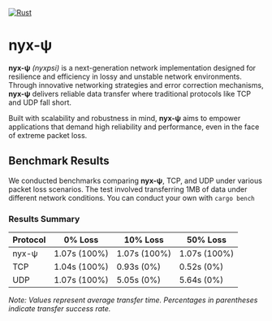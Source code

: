 [![Rust](https://github.com/nyxpsi/nyxpsi/actions/workflows/rust.yml/badge.svg)](https://github.com/nyxpsi/nyxpsi/actions/workflows/rust.yml)
# nyx-ψ

**nyx-ψ** _(nyxpsi)_ is a next-generation network implementation designed for resilience and efficiency in lossy and unstable network environments. Through innovative networking strategies and error correction mechanisms, **nyx-ψ** delivers reliable data transfer where traditional protocols like TCP and UDP fall short.

Built with scalability and robustness in mind, **nyx-ψ** aims to empower applications that demand high reliability and performance, even in the face of extreme packet loss.

## Benchmark Results

We conducted benchmarks comparing **nyx-ψ**, TCP, and UDP under various packet loss scenarios. The test involved transferring 1MB of data under different network conditions. You can conduct your own with `cargo bench`

### Results Summary

| Protocol | 0% Loss | 10% Loss | 50% Loss |
|----------|---------|----------|----------|
| nyx-ψ    | 1.07s (100%) | 1.07s (100%) | 1.07s (100%) |
| TCP      | 1.04s (100%) | 0.93s (0%)   | 0.52s (0%)   |
| UDP      | 1.07s (100%) | 5.05s (0%)   | 5.64s (0%)   |

*Note: Values represent average transfer time. Percentages in parentheses indicate transfer success rate.*
